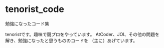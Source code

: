 # tenorist_code
勉強になったコード集


tenoristです。趣味で競プロをやっています。
AtCoder、JOI、その他の問題を解き、勉強になったと思うもののコードを
（主に）あげています。
